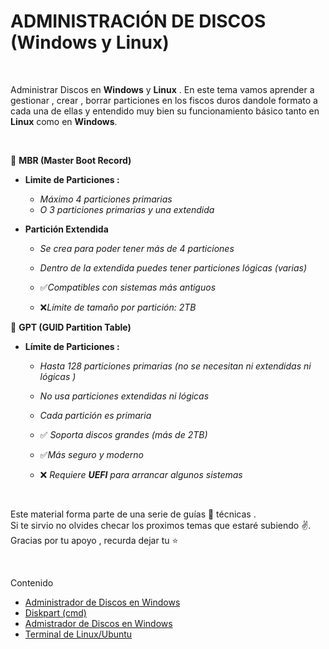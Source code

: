 # ADMINISTRACIÓN DE DISCOS (Windows y Linux)
<br>

Administrar Discos en **Windows** y **Linux** . En este tema vamos aprender a gestionar , crear , borrar particiones en los fiscos duros 
dandole formato a cada una de ellas y entendido muy bien su funcionamiento básico tanto en **Linux** como en **Windows**. 

<br>

:pushpin: **MBR (Master Boot Record)**

- **Limite de Particiones :**
  - *Máximo 4 particiones primarias*
  - *O 3 particiones primarias y una extendida* 
      
- **Partición Extendida** 

   - *Se crea para poder tener más de 4 particiones*
   - *Dentro de la extendida puedes tener particiones lógicas (varias)*
 
   - :white_check_mark:*Compatibles con sistemas más antiguos*
   - :x:*Límite de tamaño por partición: 2TB*


:pushpin: **GPT (GUID Partition Table)**

- **Límite de Particiones :**

   - *Hasta 128 particiones primarias (no se necesitan ni extendidas ni lógicas )*
   - *No usa particiones extendidas ni lógicas*
   - *Cada partición es primaria* 

   - :white_check_mark: *Soporta discos grandes (más de 2TB)*
   - :white_check_mark:*Más seguro y moderno* 
   - :x: *Requiere **UEFI** para arrancar algunos sistemas*  

<br>

Este material forma parte de una serie de guías 📃 técnicas . <br> 
Si te sirvio no olvides checar los proximos temas que estaré subiendo ✌️. <br> 
Gracias por tu apoyo , recurda dejar tu ⭐

<br>

Contenido 
- [Administrador de Discos en Windows](./disk_w/README.md)
- [Diskpart (cmd)](./diskpart_cmd/README.md)
- [Admistrador de Discos en Windows](./disk_unix/README.md)
- [Terminal de Linux/Ubuntu](./cmd.unix/README.md)
